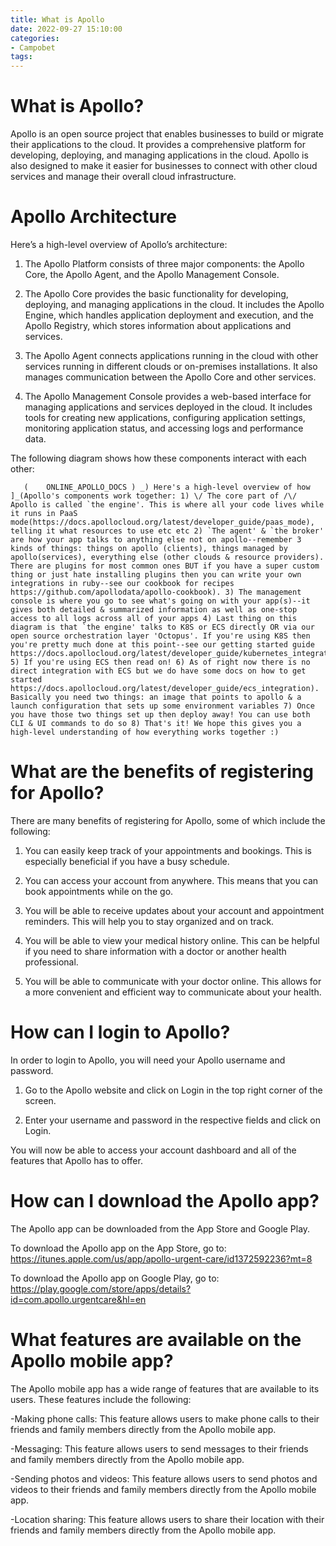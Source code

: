 ```yaml
---
title: What is Apollo
date: 2022-09-27 15:10:00
categories:
- Campobet
tags:
---
```



#  What is Apollo?

Apollo is an open source project that enables businesses to build or migrate their applications to the cloud. It provides a comprehensive platform for developing, deploying, and managing applications in the cloud. Apollo is also designed to make it easier for businesses to connect with other cloud services and manage their overall cloud infrastructure.

# Apollo Architecture

Here’s a high-level overview of Apollo’s architecture:

1. The Apollo Platform consists of three major components: the Apollo Core, the Apollo Agent, and the Apollo Management Console.

2. The Apollo Core provides the basic functionality for developing, deploying, and managing applications in the cloud. It includes the Apollo Engine, which handles application deployment and execution, and the Apollo Registry, which stores information about applications and services.

3. The Apollo Agent connects applications running in the cloud with other services running in different clouds or on-premises installations. It also manages communication between the Apollo Core and other services.

4. The Apollo Management Console provides a web-based interface for managing applications and services deployed in the cloud. It includes tools for creating new applications, configuring application settings, monitoring application status, and accessing logs and performance data.

The following diagram shows how these components interact with each other:





















       (    ONLINE_APOLLO_DOCS ) _) Here's a high-level overview of how ]_(Apollo's components work together: 1) \/ The core part of /\/ Apollo is called `the engine'. This is where all your code lives while it runs in PaaS mode(https://docs.apollocloud.org/latest/developer_guide/paas_mode), telling it what resources to use etc etc 2) `The agent' & `the broker' are how your app talks to anything else not on apollo--remember 3 kinds of things: things on apollo (clients), things managed by apollo(services), everything else (other clouds & resource providers). There are plugins for most common ones BUT if you have a super custom thing or just hate installing plugins then you can write your own integrations in ruby--see our cookbook for recipes https://github.com/apollodata/apollo-cookbook). 3) The management console is where you go to see what's going on with your app(s)--it gives both detailed & summarized information as well as one-stop access to all logs across all of your apps 4) Last thing on this diagram is that `the engine' talks to K8S or ECS directly OR via our open source orchestration layer 'Octopus'. If you're using K8S then you're pretty much done at this point--see our getting started guide https://docs.apollocloud.org/latest/developer_guide/kubernetes_integration) 5) If you're using ECS then read on! 6) As of right now there is no direct integration with ECS but we do have some docs on how to get started https://docs.apollocloud.org/latest/developer_guide/ecs_integration). Basically you need two things: an image that points to apollo & a launch configuration that sets up some environment variables 7) Once you have those two things set up then deploy away! You can use both CLI & UI commands to do so 8) That's it! We hope this gives you a high-level understanding of how everything works together :)

#  What are the benefits of registering for Apollo?

There are many benefits of registering for Apollo, some of which include the following:

1) You can easily keep track of your appointments and bookings. This is especially beneficial if you have a busy schedule.

2) You can access your account from anywhere. This means that you can book appointments while on the go.

3) You will be able to receive updates about your account and appointment reminders. This will help you to stay organized and on track.

4) You will be able to view your medical history online. This can be helpful if you need to share information with a doctor or another health professional.

5) You will be able to communicate with your doctor online. This allows for a more convenient and efficient way to communicate about your health.

#  How can I login to Apollo?

In order to login to Apollo, you will need your Apollo username and password.

1. Go to the Apollo website and click on Login in the top right corner of the screen.

2. Enter your username and password in the respective fields and click on Login.

You will now be able to access your account dashboard and all of the features that Apollo has to offer.

#  How can I download the Apollo app?

The Apollo app can be downloaded from the App Store and Google Play.

To download the Apollo app on the App Store, go to: https://itunes.apple.com/us/app/apollo-urgent-care/id1372592236?mt=8

To download the Apollo app on Google Play, go to: https://play.google.com/store/apps/details?id=com.apollo.urgentcare&hl=en

#  What features are available on the Apollo mobile app?

The Apollo mobile app has a wide range of features that are available to its users. These features include the following:

-Making phone calls: This feature allows users to make phone calls to their friends and family members directly from the Apollo mobile app.

-Messaging: This feature allows users to send messages to their friends and family members directly from the Apollo mobile app.

-Sending photos and videos: This feature allows users to send photos and videos to their friends and family members directly from the Apollo mobile app.

-Location sharing: This feature allows users to share their location with their friends and family members directly from the Apollo mobile app.